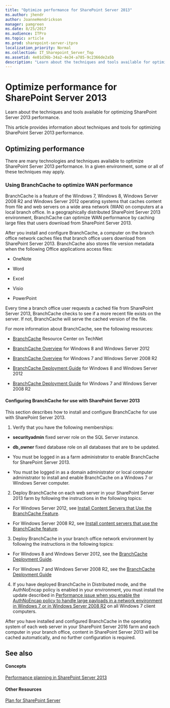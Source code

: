 ```yaml
---
title: "Optimize performance for SharePoint Server 2013"
ms.author: jhendr
author: JoanneHendrickson
manager: pamgreen
ms.date: 8/25/2017
ms.audience: ITPro
ms.topic: article
ms.prod: sharepoint-server-itpro
localization_priority: Normal
ms.collection: IT_Sharepoint_Server_Top
ms.assetid: 4e01d36b-34a2-4e34-a785-9c2366de2a5b
description: "Learn about the techniques and tools available for optimizing SharePoint Server 2013 performance."
---
```


# Optimize performance for SharePoint Server 2013

Learn about the techniques and tools available for optimizing SharePoint Server 2013 performance.
  
This article provides information about techniques and tools for optimizing SharePoint Server 2013 performance.
  
## Optimizing performance

There are many technologies and techniques available to optimize SharePoint Server 2013 performance. In a given environment, some or all of these techniques may apply. 
  
### Using BranchCache to optimize WAN performance

BranchCache is a feature of the Windows 7, Windows 8, Windows Server 2008 R2 and Windows Server 2012 operating systems that caches content from file and web servers on a wide area network (WAN) on computers at a local branch office. In a geographically distributed SharePoint Server 2013 environment, BranchCache can optimize WAN performance by caching large files that users download from SharePoint Server 2013. 
  
After you install and configure BranchCache, a computer on the branch office network caches files that branch office users download from SharePoint Server 2013. BranchCache also stores file version metadata when the following Office applications access files:
  
- OneNote
    
- Word 
    
- Excel 
    
- Visio 
    
- PowerPoint 
    
Every time a branch office user requests a cached file from SharePoint Server 2013, BranchCache checks to see if a more recent file exists on the server. If not, BranchCache will serve the cached version of the file.
  
For more information about BranchCache, see the following resources: 
  
- [BranchCache](https://go.microsoft.com/fwlink/p/?LinkId=149834) Resource Center on TechNet 
    
- [BranchCache Overview](https://technet.microsoft.com/library/hh831696.aspx) for Windows 8 and Windows Server 2012 
    
- [BranchCache Overview](https://technet.microsoft.com/library/dd996634.aspx) for Windows 7 and Windows Server 2008 R2 
    
- [BranchCache Deployment Guide](https://technet.microsoft.com/en-us/library/jj572990.aspx) for Windows 8 and Windows Server 2012 
    
- [BranchCache Deployment Guide](https://technet.microsoft.com/library/ee649232.aspx) for Windows 7 and Windows Server 2008 R2 
    
#### Configuring BranchCache for use with SharePoint Server 2013

This section describes how to install and configure BranchCache for use with SharePoint Server 2013. 
  
1. Verify that you have the following memberships:
    
  - **securityadmin** fixed server role on the SQL Server instance. 
    
  - **db_owner** fixed database role on all databases that are to be updated. 
    
  - You must be logged in as a farm administrator to enable BranchCache for SharePoint Server 2013.
    
  - You must be logged in as a domain administrator or local computer administrator to install and enable BranchCache on a Windows 7 or Windows Server computer.
    
2. Deploy BranchCache on each web server in your SharePoint Server 2013 farm by following the instructions in the following topics:
    
  - For Windows Server 2012, see [Install Content Servers that Use the BranchCache Feature](https://technet.microsoft.com/library/jj572976.aspx).
    
  - For Windows Server 2008 R2, see [Install content servers that use the BranchCache feature](https://technet.microsoft.com/library/ee649269.aspx).
    
3. Deploy BranchCache in your branch office network environment by following the instructions in the following topics:
    
  - For Windows 8 and Windows Server 2012, see the [BranchCache Deployment Guide](https://technet.microsoft.com/en-us/library/jj572990.aspx).
    
  - For Windows 7 and Windows Server 2008 R2, see the [BranchCache Deployment Guide](https://technet.microsoft.com/library/ee649232.aspx)
    
4. If you have deployed BranchCache in Distributed mode, and the AuthNoEncap policy is enabled in your environment, you must install the update described in [Performance issue when you enable the AuthNoEncap policy to handle large payloads in a network environment in Windows 7 or in Windows Server 2008 R2](https://go.microsoft.com/fwlink/p/?LinkId=263618) on all Windows 7 client computers. 
    
After you have installed and configured BranchCache in the operating system of each web server in your SharePoint Server 2016 farm and each computer in your branch office, content in SharePoint Server 2013 will be cached automatically, and no further configuration is required.
  
## See also

#### Concepts

[Performance planning in SharePoint Server 2013](performance-planning-in-sharepoint-server-2013.md)
#### Other Resources

[Plan for SharePoint Server](http://technet.microsoft.com/library/0ed0b44c-d60d-4b85-87de-19065d968835%28Office.14%29.aspx)

